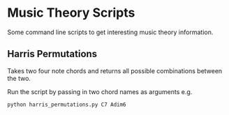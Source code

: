 # Music Theory Scripts

Some command line scripts to get interesting music theory information.

## Harris Permutations

Takes two four note chords and returns all possible combinations between the two.

Run the script by passing in two chord names as arguments e.g.

```
python harris_permutations.py C7 Adim6
```
